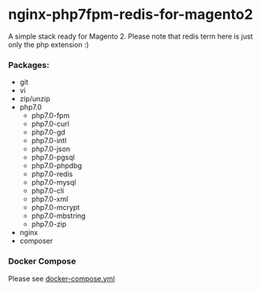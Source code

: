 # nginx-php7fpm-redis-for-magento2
A simple stack ready for Magento 2. Please note that redis term here is just only the php extension :)

### Packages:
* git
* vi
* zip/unzip
* php7.0
    * php7.0-fpm
    * php7.0-curl
    * php7.0-gd
    * php7.0-intl
    * php7.0-json
    * php7.0-pgsql
    * php7.0-phpdbg
    * php7.0-redis
    * php7.0-mysql
    * php7.0-cli
    * php7.0-xml
    * php7.0-mcrypt
    * php7.0-mbstring
    * php7.0-zip
* nginx
* composer

### Docker Compose
Please see [docker-compose.yml](https://github.com/donamkhanh/nginx-php7fpm-redis-for-magento2/blob/master/docker-compose.yml)
